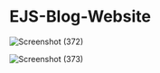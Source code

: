 ﻿# EJS-Blog-Website
![Screenshot (372)](https://github.com/2115425Amar/EJS-Blog-Website/assets/113373133/063e385a-9b2a-4829-8c50-4047e5bb9b71)

![Screenshot (373)](https://github.com/2115425Amar/EJS-Blog-Website/assets/113373133/1fa00b2c-65d8-4dc9-b50b-52825b064d8f)

